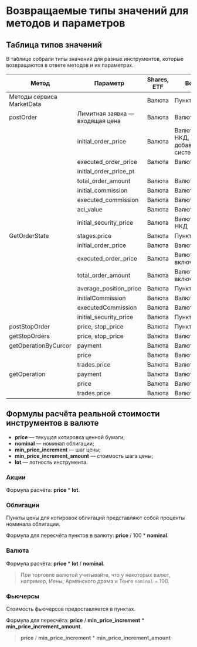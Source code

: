 # Возвращаемые типы значений для методов и параметров

## Таблица типов значений

В таблице собрали типы значений для разных инструментов, которые возвращаются в ответе методов и их параметрах.

| Метод                     | Параметр                        | Shares, ETF | Bonds                                | Futures|
|---------------------------|---------------------------------|-------------|--------------------------------------| ---|
| Методы сервиса MarketData |                                 | Валюта      | Пункты                               | Пункты|
| postOrder                 | Лимитная заявка — входящая цена | Валюта      | Валюта                               | Пункты|
|                           | initial_order_price             | Валюта      | Валюта + НКД, добавляемый системой   | Валюта|
|                           | executed_order_price            | Валюта      | Валюта                               | Валюта|
|                           | initial_order_price_pt          |             |                                      | Пункты|
|                           | total_order_amount              | Валюта      | Валюта                               | Валюта|
|                           | initial_commission              | Валюта      | Валюта                               | Валюта|
|                           | executed_commission             | Валюта      | Валюта                               | Валюта|
|                           | aci_value                       | Валюта      | Валюта                               | Валюта|
|                           | initial_security_price          | Валюта      | Валюта без НКД                  | Валюта|
| GetOrderState             | stages.price                    | Валюта      | Пункты                               | Валюта|
|                           | initial_order_price             | Валюта      | Валюта                               | Валюта|
|                           | executed_order_price            | Валюта      | Валюта, включая НКД                  | Валюта|
|                           | total_order_amount              | Валюта      | Валюта, включая НКД                  | Валюта|
|                           | average_position_price          | Валюта      | Пункты                               | Валюта|
|                           | initialCommission               | Валюта      | Валюта                               | Валюта|
|                           | executedCommission              | Валюта      | Валюта                               | Валюта|
|                           | initial_security_price          | Валюта      | Пункты                               | Валюта|
| postStopOrder             | price, stop_price               | Валюта      | Пункты                               | Пункты|
| getStopOrders             | price, stop_price               | Валюта      | Валюта                               | Пункты|
| getOperationByCurcor      | payment                         | Валюта      | Валюта                               | Валюта|
|                           | price                           | Валюта      | Валюта                               | Пункты|
|                           | trades.price                    | Валюта      | Валюта                               | Пункты|
| getOperation              | payment                         | Валюта      | Валюта                               | Валюта|
|                           | price                           | Валюта      | Валюта                               | Пункты|
|                           | trades.price                    | Валюта      | Валюта                               | Валюта|


## Формулы расчёта реальной стоимости инструментов в валюте

* **price** — текущая котировка ценной бумаги;
* **nominal** — номинал облигации;
* **min_price_increment** — шаг цены;
* **min_price_increment_amount** — стоимость шага цены;
* **lot** — лотность инструмента.

### Акции

Формула расчёта: **price** * **lot**.

### Облигации

Пункты цены для котировок облигаций представляют собой проценты номинала облигации. 

Формула для пересчёта пунктов в валюту: **price** / 100 * **nominal**.

### Валюта

Формула расчёта: **price** * **lot** / **nominal**.

> При торговле валютой учитывайте, что у некоторых валют, например, Иены, Армянского драма и Тенге `nominal` = 100.

### Фьючерсы

Стоимость фьючерсов предоставляется в пунктах.

Формула для пересчёта: **price** / **min_price_increment** * **min_price_increment_amount**.

> **price** / **min_price_increment** * **min_price_increment_amount**
